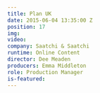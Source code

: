```yaml
---
title: Plan UK
date: 2015-06-04 13:35:00 Z
position: 17
img: 
video: 
company: Saatchi & Saatchi
runtime: Online Content
director: Dee Meaden
producers: Emma Middleton
role: Production Manager
is-featured: 
---
```


